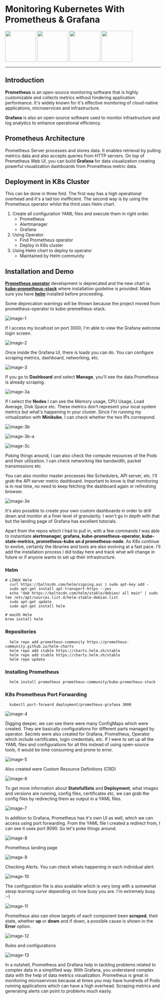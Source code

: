 # Monitoring Kubernetes With Prometheus & Grafana

<p float="left">
  <img src="" width="100">
  <img src="https://github.com/appwebtech/EKS-Cluster-With-Terraform/blob/main/images/k8s-logo.png" width="100">

  <img src="https://github.com/appwebtech/Monitoring-Kubernetes-With-Prometheus/blob/main/prometheus/prometheus-logo.png" width="100">
  
  <img src="https://github.com/appwebtech/Monitoring-Kubernetes-With-Prometheus/blob/main/prometheus/Grafana.png" width="100">
</p>

----


## Introduction

**Prometheus** is an open-source monitoring software that is highly customizable and collects metrics without hindering application performance. It's widely known for it's effective monitoring of cloud-native applications, microservices and infrastructure.

**Grafana** is also an open-source software used to monitor infrastructure and log analytics to enhance operational efficiency.

## Prometheus Architecture

Prometheus Server processes and stores data. It enables retrieval by pulling metrics data and also accepts queries from HTTP servers. On top of Premetheus Web UI, you can build **Grafana** for data visualization creating powerful visualization dashboards from Prometheus metric data.

## Deployment in K8s Cluster

This can be done in three fold. The first way has a high operational overhead and it's a tad too inefficient. The second way is by using the Prometheus operator whilst the third uses Helm chart.

1. Create all configuration YAML files and execute them in right order.
   * Prometheus
   * Alertmanager
   * Grafana
2. Using Operator
   * Find Prometheus operator
   * Deploy in K8s cluster
3. Using Helm chart to deploy to operator
   * Maintained by Helm community

## Installation and Demo

**[Prometheus operator](https://github.com/helm/charts/tree/master/stable/prometheus-operator)** development is deprecated and the new chart is **[kube-prometheus-stack](https://github.com/prometheus-community/helm-charts/tree/main/charts/kube-prometheus-stack)** where installation guideline is provided. Make sure you have **[helm](https://helm.sh/docs/topics/charts/)** installed before proceeding.

Some deprecation warnings will be thrown because the project moved from prometheus-operator to kube-premetheus-stack.

![image-1](./prometheus/image-1.png)

If I access my localhost on port 3000, I'm able to view the Grafana welcome login screen.

![image-2](./prometheus/image-2.png)

Once inside the Grafana UI, there is loads you can do. You can configure scraping metrics, dashboard, networking, etc.

![image-3](./prometheus/image-3.png)

If you go to **Dashboard** and select **Manage**, you'll see the data Prometheus is already scraping.

![image-3a](./prometheus/image-3a.png)

If I select the **Nodes** I can see the Memory usage, CPU Usage, Load Average, Disk Space etc. These metrics don't represent your local system metrics but what's happening in your cluster.
Since I'm running my virtualization with **Minikube**, I can check whether the two IPs correspond.

![image-3b](./prometheus/image-3b.png)

</hr>

![image-3b-a](./prometheus/image-3b-a.png)
</hr>

![image-3c](./prometheus/image-3c.png)

Poking things around, I can also check the compute resources of the Pods and their utilization. I can check networking like bandwidth, packet transmissions etc

You can also monitor master processes like Schedulers, API server, etc. I'll grab the API server metric dashboard. Important to know is that monitoring is in real time, no need to keep fetching the dashboard again or refreshing browser.

![image-3e](./prometheus/image-3e.png)

It's also possible to create your own custom dashboards in order to drill down and monitor at a finer level of granularity. I won't go in depth with that but the landing page of Grafana has excellent tutorials.

Apart from the repos which I had to pull in, with a few commands I was able to instantiate **alertmanager, grafana, kube-prometheus-operator, kube-state-metrics, prometheus-kube an d prometheus-node**. As K8s continue to evolve, certainly the libraries and tools are also evolving at a fast pace. I'll add the installation process I did today here and track what will change in future or if anyone wants to set up their infrastructure.

### Helm

```shell
# LINUX Helm
  curl https://baltocdn.com/helm/signing.asc | sudo apt-key add -
  sudo apt-get install apt-transport-https --yes
  echo "deb https://baltocdn.com/helm/stable/debian/ all main" | sudo tee /etc/apt/sources.list.d/helm-stable-debian.list
  sudo apt-get update
  sudo apt-get install helm

# macOS Helm
brew install helm
```

### Repositories

```shell
  helm repo add prometheus-community https://prometheus-community.github.io/helm-charts
  helm repo add stable https://charts.helm.sh/stable
  helm repo add stable https://charts.helm.sh/stable
  helm repo update
```

### Installing Prometheus

```shell
  helm install prometheus prometheus-community/kube-prometheus-stack
```

### K8s Prometheus Port Forwarding

```shell
  kubectl port-forward deployment/prometheus-grafana 3000

```

![image-4](./prometheus/image-4.png)

Digging deeper, we can see there were many ConfigMaps which were created. They are basically configurations for different parts managed by operator. Secrets were also created for Grafana, Prometheus, Operator which include certificates, login credentials,  etc. If I were to set up all the YAML files and configurations for all this instead of using open-source tools, it would be time consuming and prone to error.

![image-5](./prometheus/image-5.png)

Also created were Custom Resource Definitions (CRD)

![image-6](./prometheus/image-6.png)

To get more information about **StatefulSets** and **Deployment**, what images and versions are running, config files, certificates etc, we can grab the config files by redirecting them as output in a YAML files.

![image-7](./prometheus/image-7.png)

In addition to Grafana, Prometheus has it's own UI as well, which we can access using port forwarding. From the YAML file I created a redirect from, I can see it uses port 9090. So let's poke things around.

![image-8](./prometheus/image-8.png)

Prometheus landing page

![image-9](./prometheus/image-9.png)

Checking Alerts. You can check whats happening in each individual alert.

![image-10](./prometheus/image-10.png)

The configuration file is also available which is very long with a somewhat *steep learning curve* depending on how busy you are. I'm extremely busy :-)

![image-11](./prometheus/image-11.png)

Prometheus also can show targets of each component been **scraped**, their state, whether **up** or **down** and if down, a possible cause is shown in the **Error** option.

![image-12](./prometheus/image-12.png)

Rules and configurations

![image-13](./prometheus/image-13.png)

In a nutshell, Prometheus and Grafana help in tackling problems related to complex data in a simplified way. With Grafana, you understand complex data with the help of data metrics visualization. Prometheus is great in monitoring microservices because at times you may have hundreds of Pods running applications which can have a high overhead. Scraping metrics and generating alerts can point to problems much easily.
